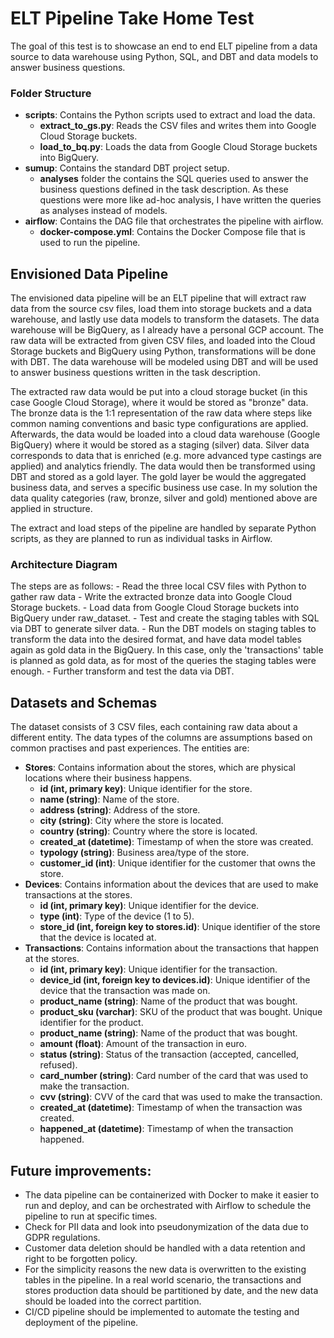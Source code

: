 # ELT Pipeline Take Home Test

The goal of this test is to showcase an end to end ELT pipeline from a data source to data warehouse using Python, SQL, and DBT and data models to answer business questions.

### Folder Structure
- **scripts**: Contains the Python scripts used to extract and load the data. 
    - **extract_to_gs.py**: Reads the CSV files and writes them into Google Cloud Storage buckets.
    - **load_to_bq.py**: Loads the data from Google Cloud Storage buckets into BigQuery.
- **sumup**: Contains the standard DBT project setup.
    - **analyses** folder  the contains the SQL queries used to answer the business questions defined in the task description. As these questions were more like ad-hoc analysis, I have written the queries as analyses instead of models.
- **airflow**: Contains the DAG file that orchestrates the pipeline with airflow.
    - **docker-compose.yml**: Contains the Docker Compose file that is used to run the pipeline.


## Envisioned Data Pipeline
The envisioned data pipeline will be an ELT pipeline that will extract raw data from the source csv files, load them into storage buckets and a data warehouse, and lastly use data models to transform the datasets. 
The data warehouse will be BigQuery, as I already have a personal GCP account. The raw data will be extracted from given CSV files, and loaded into the Cloud Storage buckets and BigQuery using Python, transformations will be done with DBT. The data warehouse will be modeled using DBT and will be used to answer business questions written in the task description.

The extracted raw data would be put into a cloud storage bucket (in this case Google Cloud Storage), where it would be stored as "bronze" data. The bronze data is the 1:1 representation of the raw data where steps like common naming conventions and basic type configurations are applied. 
Afterwards, the data would be loaded into a cloud data warehouse (Google BigQuery) where it would be stored as a staging (silver) data. Silver data corresponds to data that is enriched (e.g. more advanced type castings are applied) and analytics friendly. The data would then be transformed using DBT and stored as a gold layer. The gold layer be would the aggregated business data, and serves a specific business use case. In my solution the data quality categories (raw, bronze, silver and gold) mentioned above are applied in structure.

The extract and load steps of the pipeline are handled by separate Python scripts, as they are planned to run as individual tasks in Airflow.

### Architecture Diagram

The steps are as follows:
    - Read the three local CSV files with Python to gather raw data 
    - Write the extracted bronze data into Google Cloud Storage buckets.
    - Load data from Google Cloud Storage buckets into BigQuery under raw_dataset.
    - Test and create the staging tables with SQL via DBT to generate silver data.
    - Run the DBT models on staging tables to transform the data into the desired format, and have data model tables again as gold data in the BigQuery. In this case, only the 'transactions' table is planned as gold data, as for most of the queries the staging tables were enough.
    - Further transform and test the data via DBT.


## Datasets and Schemas
The dataset consists of 3 CSV files, each containing raw data about a different entity. The data types of the columns are assumptions based on common practises and past experiences. The entities are:
- **Stores**: Contains information about the stores, which are physical locations where their business happens.
    - **id (int, primary key)**: Unique identifier for the store.
    - **name (string)**: Name of the store.
    - **address (string)**: Address of the store.
    - **city (string)**: City where the store is located.
    - **country (string)**: Country where the store is located.
    - **created_at (datetime)**: Timestamp of when the store was created.
    - **typology (string)**: Business area/type of the store.
    - **customer_id (int)**: Unique identifier for the customer that owns the store.
- **Devices**: Contains information about the devices that are used to make transactions at the stores.
    - **id (int, primary key)**: Unique identifier for the device.
    - **type (int)**: Type of the device (1 to 5).
    - **store_id (int, foreign key to stores.id)**: Unique identifier of the store that the device is located at.
- **Transactions**: Contains information about the transactions that happen at the stores.
    - **id (int, primary key)**: Unique identifier for the transaction.
    - **device_id (int, foreign key to devices.id)**: Unique identifier of the device that the transaction was made on.
    - **product_name (string)**: Name of the product that was bought.
    - **product_sku (varchar)**: SKU of the product that was bought. Unique identifier for the product.
    - **product_name (string)**: Name of the product that was bought.
    - **amount (float)**: Amount of the transaction in euro.
    - **status (string)**: Status of the transaction (accepted, cancelled, refused).
    - **card_number (string)**: Card number of the card that was used to make the transaction.
    - **cvv (string)**: CVV of the card that was used to make the transaction.
    - **created_at (datetime)**: Timestamp of when the transaction was created.
    - **happened_at (datetime)**: Timestamp of when the transaction happened.

    
## Future improvements:
- The data pipeline can be containerized with Docker to make it easier to run and deploy, and can be orchestrated with Airflow to schedule the pipeline to run at specific times.
- Check for PII data and look into pseudonymization of the data due to GDPR regulations.
- Customer data deletion should be handled with a data retention and right to be forgotten policy.
- For the simplicity reasons the new data is overwritten to the existing tables in the pipeline. In a real world scenario, the transactions and stores production data should be partitioned by date, and the new data should be loaded into the correct partition.
- CI/CD pipeline should be implemented to automate the testing and deployment of the pipeline.
